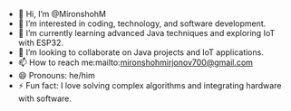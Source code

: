 - 👋 Hi, I’m @MironshohM
- 👀 I’m interested in coding, technology, and software development.
- 🌱 I’m currently learning advanced Java techniques and exploring IoT with ESP32.
- 💞️ I’m looking to collaborate on Java projects and IoT applications.
- 📫 How to reach me:mailto:mironshohmirjonov700@gmail.com 
- 😄 Pronouns: he/him
- ⚡ Fun fact: I love solving complex algorithms and integrating hardware with software.


<!---
MironshohM/MironshohM is a ✨ special ✨ repository because its `README.md` (this file) appears on your GitHub profile.
You can click the Preview link to take a look at your changes.
--->

